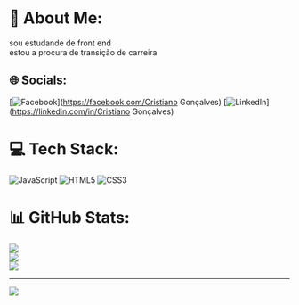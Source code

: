 # 💫 About Me:
sou estudande de front end<br>estou a procura de transição de carreira


## 🌐 Socials:
[![Facebook](https://img.shields.io/badge/Facebook-%231877F2.svg?logo=Facebook&logoColor=white)](https://facebook.com/Cristiano Gonçalves) [![LinkedIn](https://img.shields.io/badge/LinkedIn-%230077B5.svg?logo=linkedin&logoColor=white)](https://linkedin.com/in/Cristiano Gonçalves) 

# 💻 Tech Stack:
![JavaScript](https://img.shields.io/badge/javascript-%23323330.svg?style=for-the-badge&logo=javascript&logoColor=%23F7DF1E) ![HTML5](https://img.shields.io/badge/html5-%23E34F26.svg?style=for-the-badge&logo=html5&logoColor=white) ![CSS3](https://img.shields.io/badge/css3-%231572B6.svg?style=for-the-badge&logo=css3&logoColor=white)
# 📊 GitHub Stats:
![](https://github-readme-stats.vercel.app/api?username=Cristia-no&theme=onedark&hide_border=false&include_all_commits=false&count_private=false)<br/>
![](https://github-readme-streak-stats.herokuapp.com/?user=Cristia-no&theme=onedark&hide_border=false)<br/>
![](https://github-readme-stats.vercel.app/api/top-langs/?username=Cristia-no&theme=onedark&hide_border=false&include_all_commits=false&count_private=false&layout=compact)

---
[![](https://visitcount.itsvg.in/api?id=Cristia-no&icon=0&color=0)](https://visitcount.itsvg.in)

<!-- Proudly created with GPRM ( https://gprm.itsvg.in ) -->